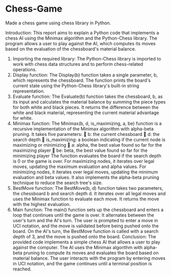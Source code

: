 # Chess-Game
Made a chess game using chess library in Python.

Introduction: This report aims to explain a Python code that implements a chess AI using the Minimax algorithm and the Python-Chess library. The program allows a user to play against the AI, which computes its moves based on the evaluation of the chessboard's material balance.
1. Importing the required library: The Python-Chess library is imported to work with chess data structures and to perform chess-related operations.
2. Display function: The Display(b) function takes a single parameter, b, which represents the chessboard. The function prints the board's current state using the Python-Chess library's built-in string representation.
3. Evaluate function: The Evaluate(b) function takes the chessboard, b, as its input and calculates the material balance by summing the piece types for both white and black pieces. It returns the difference between the white and black material, representing the current material advantage for white.
4. Minimax function: The Minimax(b, d, is_maximizing, a, be) function is a recursive implementation of the Minimax algorithm with alpha-beta pruning. It takes five parameters:
 b: the current chessboard
 d: the search depth
 is_maximizing: a boolean indicating if the current node is maximizing or minimizing
 a: alpha, the best value found so far for the maximizing player
 be: beta, the best value found so far for the minimizing player
The function evaluates the board if the search depth is 0 or the game is over. For maximizing nodes, it iterates over legal moves, updating the maximum evaluation and alpha values. For minimizing nodes, it iterates over legal moves, updating the minimum evaluation and beta values. It also implements the alpha-beta pruning technique to reduce the search tree's size.
5. BestMove function: The BestMove(b, d) function takes two parameters, the chessboard b and search depth d. It iterates over all legal moves and uses the Minimax function to evaluate each move. It returns the move with the highest evaluation.
6. Main function: The main() function sets up the chessboard and enters a loop that continues until the game is over. It alternates between the user's turn and the AI's turn. The user is prompted to enter a move in UCI notation, and the move is validated before being pushed onto the board.
On the AI's turn, the BestMove function is called with a search depth of 3, and the move is pushed onto the board.
Conclusion: The provided code implements a simple chess AI that allows a user to play against the computer. The AI uses the Minimax algorithm with alpha-beta pruning to compute its moves and evaluates the board based on material balance. The user interacts with the program by entering moves in UCI notation, and the game continues until a terminal position is reached.
